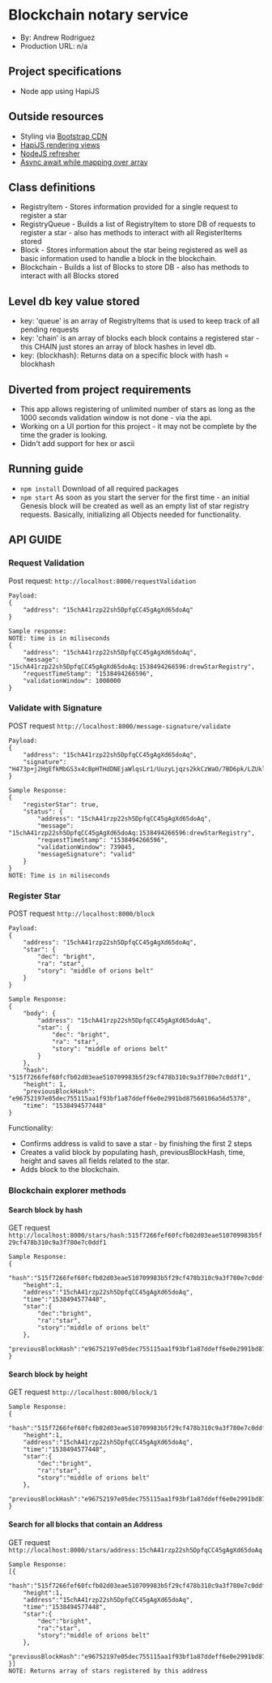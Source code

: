 # Blockchain notary service
+ By: Andrew Rodriguez
+ Production URL: n/a

## Project specifications
+ Node app using HapiJS

## Outside resources
+ Styling via [Bootstrap CDN](https://www.bootstrapcdn.com)
+ [HapiJS rendering views](https://futurestud.io/tutorials/hapi-how-to-render-views)
+ [NodeJS refresher](https://github.com/remy/nodemon)
+ [Async await while mapping over array](https://stackoverflow.com/questions/40140149/use-async-await-with-array-map)

## Class definitions
+ RegistryItem -  Stores information provided for a single request to register a star
+ RegistryQueue - Builds a list of RegistryItem to store DB of requests to register a star - also has methods to interact with all RegisterItems stored
+ Block - Stores information about the star being registered as well as basic information used to handle a block in the blockchain.
+ Blockchain - Builds a list of Blocks to store DB - also has methods to interact with all Blocks stored

## Level db key value stored
+ key: 'queue' is an array of RegistryItems that is used to keep track of all pending requests
+ key: 'chain' is an array of blocks each block contains a registered star - this CHAIN just stores an array of block hashes in level db.
+ key: {blockhash}: Returns data on a specific block with hash = blockhash

## Diverted from project requirements
+ This app allows registering of unlimited number of stars as long as the 1000 seconds validation window is not done - via the api.
+ Working on a UI portion for this project - it may not be complete by the time the grader is looking.
+ Didn't add support for hex or ascii

## Running guide
+ `npm install`
Download of all required packages
+ `npm start`
As soon as you start the server for the first time - an initial Genesis block will be created as well as an empty list of star registry requests. Basically, initializing all Objects needed for functionality.

## API GUIDE
### Request Validation
Post request: `http://localhost:8000/requestValidation`
```
Payload: 
{
    "address": "15chA41rzp22sh5DpfqCC45gAgXd65doAq" 
}
```
```
Sample response:
NOTE: time is in miliseconds
{
    "address": "15chA41rzp22sh5DpfqCC45gAgXd65doAq",
    "message": "15chA41rzp22sh5DpfqCC45gAgXd65doAq:1538494266596:drewStarRegistry",
    "requestTimeStamp": "1538494266596",
    "validationWindow": 1000000
}
```

### Validate with Signature
POST request `http://localhost:8000/message-signature/validate`
```
Payload: 
{
    "address": "15chA41rzp22sh5DpfqCC45gAgXd65doAq",
    "signature": "H473p+j2HgEfkMbGS3x4cBpHTHdDNEjaWlqsLr1/UuzyLjqzs2kkCzWaO/7BD6pk/LZUklw1zZ00LnghESqIUrI="
}
```
```
Sample Response:
{
    "registerStar": true,
    "status": {
        "address": "15chA41rzp22sh5DpfqCC45gAgXd65doAq",
        "message": "15chA41rzp22sh5DpfqCC45gAgXd65doAq:1538494266596:drewStarRegistry",
        "requestTimeStamp": "1538494266596",
        "validationWindow": 739045,
        "messageSignature": "valid"
    }
}
NOTE: Time is in miliseconds
```

### Register Star
POST request `http://localhost:8000/block` 
```
Payload:
{
	"address": "15chA41rzp22sh5DpfqCC45gAgXd65doAq",
	"star": {
		"dec": "bright",
		"ra": "star",
		"story": "middle of orions belt"
	}
}
```
```
Sample Response:
{
    "body": {
        "address": "15chA41rzp22sh5DpfqCC45gAgXd65doAq",
        "star": {
            "dec": "bright",
            "ra": "star",
            "story": "middle of orions belt"
        }
    },
    "hash": "515f7266fef60fcfb02d03eae510709983b5f29cf478b310c9a3f780e7c0ddf1",
    "height": 1,
    "previousBlockHash": "e96752197e05dec755115aa1f93bf1a87ddeff6e0e2991bd87560106a56d5378",
    "time": "1538494577448"
}
```
Functionality:
+ Confirms address is valid to save a star - by finishing the first 2 steps
+ Creates a valid block by populating hash, previousBlockHash, time, height and saves all fields related to the star.
+ Adds block to the blockchain.

### Blockchain explorer methods
#### Search block by hash
GET request `http://localhost:8000/stars/hash:515f7266fef60fcfb02d03eae510709983b5f29cf478b310c9a3f780e7c0ddf1`
```
Sample Response:
{
    "hash":"515f7266fef60fcfb02d03eae510709983b5f29cf478b310c9a3f780e7c0ddf1",
    "height":1,
    "address":"15chA41rzp22sh5DpfqCC45gAgXd65doAq",
    "time":"1538494577448",
    "star":{
        "dec":"bright",
        "ra":"star",
        "story":"middle of orions belt"
    },
    "previousBlockHash":"e96752197e05dec755115aa1f93bf1a87ddeff6e0e2991bd87560106a56d5378"
}
```
#### Search block by height
GET request `http://localhost:8000/block/1`
```
Sample Response:
{
    "hash":"515f7266fef60fcfb02d03eae510709983b5f29cf478b310c9a3f780e7c0ddf1",
    "height":1,
    "address":"15chA41rzp22sh5DpfqCC45gAgXd65doAq",
    "time":"1538494577448",
    "star":{
        "dec":"bright",
        "ra":"star",
        "story":"middle of orions belt"
    },
    "previousBlockHash":"e96752197e05dec755115aa1f93bf1a87ddeff6e0e2991bd87560106a56d5378"
}
```
#### Search for all blocks that contain an Address
GET request `http://localhost:8000/stars/address:15chA41rzp22sh5DpfqCC45gAgXd65doAq`
```
Sample Response:
[{
    "hash":"515f7266fef60fcfb02d03eae510709983b5f29cf478b310c9a3f780e7c0ddf1",
    "height":1,
    "address":"15chA41rzp22sh5DpfqCC45gAgXd65doAq",
    "time":"1538494577448",
    "star":{
        "dec":"bright",
        "ra":"star",
        "story":"middle of orions belt"
    },
    "previousBlockHash":"e96752197e05dec755115aa1f93bf1a87ddeff6e0e2991bd87560106a56d5378"
}]
NOTE: Returns array of stars registered by this address
```
